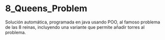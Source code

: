 # 8_Queens_Problem
Solución automática, programada en java usando POO, al famoso problema de las 8 reinas, incluyendo una variante que permite añadir torres al problema.
